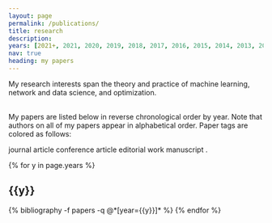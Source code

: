 ```yaml
---
layout: page
permalink: /publications/
title: research
description: 
years: [2021+, 2021, 2020, 2019, 2018, 2017, 2016, 2015, 2014, 2013, 2012, 2011, 2010, 2009, 2008, 2007, 2006]
nav: true
heading: my papers
---
```


<div class="publications">

My research interests span the theory and practice of machine learning, network and data science, and optimization.<br><br>

My papers are listed below in reverse chronological order by year. Note that authors on all of my papers appear in alphabetical order. Paper tags are colored as follows:

<span class="badge badge-danger">journal article</span> <span class="badge badge-primary">conference article</span> <span class="badge badge-warning">editorial work</span> <span class="badge badge-light">manuscript</span> .


{% for y in page.years %}
  <h2 class="year">{{y}}</h2>
  {% bibliography -f papers -q @*[year={{y}}]* %}
{% endfor %}

</div>
